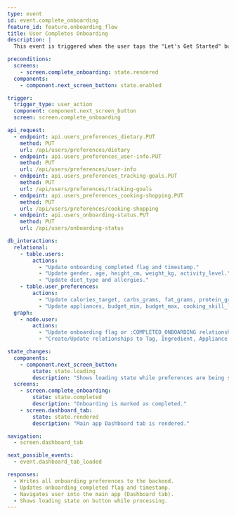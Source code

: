 ```yaml
---
type: event
id: event.complete_onboarding
feature_id: feature.onboarding_flow
title: User Completes Onboarding
description: |
  This event is triggered when the user taps the "Let's Get Started" button on the Completion onboarding screen. The app writes all onboarding preferences to the backend and navigates the user into the main app (Dashboard tab).

preconditions:
  screens:
    - screen.complete_onboarding: state.rendered
  components:
    - component.next_screen_button: state.enabled

trigger:
  trigger_type: user_action
  component: component.next_screen_button
  screen: screen.complete_onboarding

api_request:
  - endpoint: api.users_preferences_dietary.PUT
    method: PUT
    url: /api/users/preferences/dietary
  - endpoint: api.users_preferences_user-info.PUT
    method: PUT
    url: /api/users/preferences/user-info
  - endpoint: api.users_preferences_tracking-goals.PUT
    method: PUT
    url: /api/users/preferences/tracking-goals
  - endpoint: api.users_preferences_cooking-shopping.PUT
    method: PUT
    url: /api/users/preferences/cooking-shopping
  - endpoint: api.users_onboarding-status.PUT
    method: PUT
    url: /api/users/onboarding-status

db_interactions:
  relational:
    - table.users:
        actions:
          - "Update onboarding_completed flag and timestamp."
          - "Update gender, age, height_cm, weight_kg, activity_level."
          - "Update diet_type and allergies."
    - table.user_preferences:
        actions:
          - "Update calories_target, carbs_grams, fat_grams, protein_grams."
          - "Update appliances, budget_min, budget_max, cooking_skill_level."
  graph:
    - node.user:
        actions:
          - "Update onboarding flag or :COMPLETED_ONBOARDING relationship."
          - "Create/Update relationships to Tag, Ingredient, Appliance nodes."

state_changes:
  components:
    - component.next_screen_button:
        state: state.loading
        description: "Shows loading state while preferences are being saved."
  screens:
    - screen.complete_onboarding:
        state: state.completed
        description: "Onboarding is marked as completed."
    - screen.dashboard_tab:
        state: state.rendered
        description: "Main app Dashboard tab is rendered."

navigation:
  - screen.dashboard_tab

next_possible_events:
  - event.dashboard_tab_loaded

responses:
  - Writes all onboarding preferences to the backend.
  - Updates onboarding_completed flag and timestamp.
  - Navigates user into the main app (Dashboard tab).
  - Shows loading state on button while processing.
---
```

